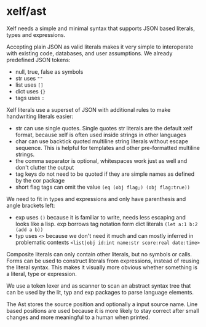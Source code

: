 xelf/ast
========

Xelf needs a simple and minimal syntax that supports JSON based literals, types and expressions.

Accepting plain JSON as valid literals makes it very simple to interoperate with existing code,
databases, and user assumptions. We already predefined JSON tokens:

 * null, true, false as symbols
 * str  uses `""`
 * list uses `[]`
 * dict uses `{}`
 * tags uses `:`

Xelf literals use a superset of JSON with additional rules to make handwriting literals easier:
 * str can use single quotes. Single quotes str literals are the default xelf format,
   because xelf is often used inside strings in other languages
 * char can use backtick quoted multiline string literals without escape sequence. This is
   helpful for templates and other pre-formatted multiline strings.
 * the comma separator is optional, whitespaces work just as well and don't clutter the output
 * tag keys do not need to be quoted if they are simple names as defined by the cor package
 * short flag tags can omit the value `(eq (obj flag;) (obj flag:true))`

We need to fit in types and expressions and only have parenthesis and angle brackets left:
 * exp uses `()` because it is familiar to write, needs less escaping and looks like a lisp.
   exp borrows tag notation form dict literals `(let a:1 b:2 (add a b))`
 * typ uses `<>` because we don't need it much and can mostly inferred in problematic contexts
   `<list|obj id:int name:str score:real date:time>`

Composite literals can only contain other literals, but no symbols or calls. Forms can be used
to construct literals from expressions, instead of reusing the literal syntax. This makes it
visually more obvious whether something is a literal, type or expression.

We use a token lexer and as scanner to scan an abstract syntax tree that can be used by the lit, typ
and exp packages to parse language elements.

The Ast stores the source position and optionally a input source name. Line based positions are used
because it is more likely to stay correct after small changes and more meaningful to a human when
printed.

